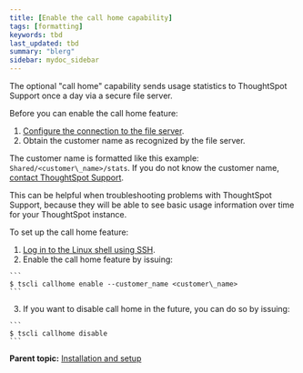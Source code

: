 ```yaml
---
title: [Enable the call home capability]
tags: [formatting]
keywords: tbd
last_updated: tbd
summary: "blerg"
sidebar: mydoc_sidebar
---
```

The optional "call home" capability sends usage statistics to ThoughtSpot Support once a day via a secure file server.

Before you can enable the call home feature:

1.  [Configure the connection to the file server](configure_secure_file_server_connection.html#).
2.  Obtain the customer name as recognized by the file server.

The customer name is formatted like this example: `Shared/<customer\_name>/stats`. If you do not know the customer name, [contact ThoughtSpot Support](../misc/contact.html#).

This can be helpful when troubleshooting problems with ThoughtSpot Support, because they will be able to see basic usage information over time for your ThoughtSpot instance.

To set up the call home feature:

1.   [Log in to the Linux shell using SSH](login_console.html#).
2.   Enable the call home feature by issuing:

    ```
    $ tscli callhome enable --customer_name <customer\_name>
    ```

3.   If you want to disable call home in the future, you can do so by issuing:

    ```
    $ tscli callhome disable
    ```


**Parent topic:** [Installation and setup](../../admin/setup/intro.html)

